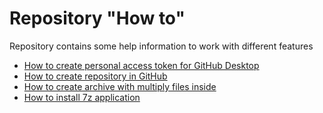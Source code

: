 # Repository "How to"
Repository contains some help information to work with different features

- [How to create personal access token for GitHub Desktop](/Create%20GitHub%20personal%20access%20token/readme.md)
- [How to create repository in GitHub](/Create%20repository%20in%20GitHub/readme.md)
- [How to create archive with multiply files inside](/Create%20archive/readme.md)
- [How to install 7z application](/Install%207z/readme.md)
